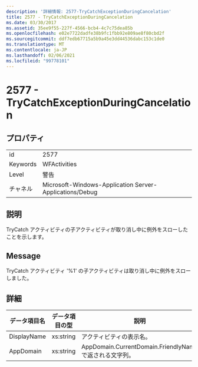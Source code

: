 ```yaml
---
description: '詳細情報: 2577-TryCatchExceptionDuringCancelation'
title: 2577 - TryCatchExceptionDuringCancelation
ms.date: 03/30/2017
ms.assetid: 35ee9f55-227f-4566-bcb4-4c7c75dea85b
ms.openlocfilehash: e02e7722dadfe38b9fc1fbb92e809ae8f80cbd2f
ms.sourcegitcommit: ddf7edb67715a5b9a45e3dd44536dabc153c1de0
ms.translationtype: MT
ms.contentlocale: ja-JP
ms.lasthandoff: 02/06/2021
ms.locfileid: "99778101"
---
```

# <a name="2577---trycatchexceptionduringcancelation"></a>2577 - TryCatchExceptionDuringCancelation

## <a name="properties"></a>プロパティ  
  
|||  
|-|-|  
|id|2577|  
|Keywords|WFActivities|  
|Level|警告|  
|チャネル|Microsoft-Windows-Application Server-Applications/Debug|  
  
## <a name="description"></a>説明  

 TryCatch アクティビティの子アクティビティが取り消し中に例外をスローしたことを示します。  
  
## <a name="message"></a>Message  

 TryCatch アクティビティ '%1' の子アクティビティは取り消し中に例外をスローしました。  
  
## <a name="details"></a>詳細  
  
|データ項目名|データ項目の型|説明|  
|--------------------|--------------------|-----------------|  
|DisplayName|xs:string|アクティビティの表示名。|  
|AppDomain|xs:string|AppDomain.CurrentDomain.FriendlyName で返される文字列。|
